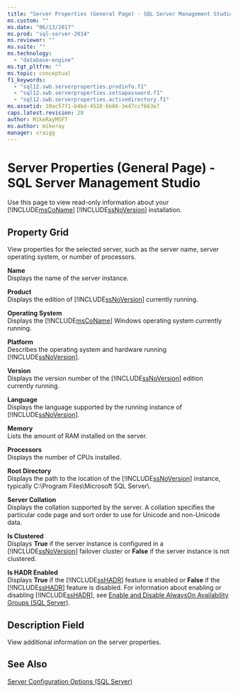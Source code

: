 ```yaml
---
title: "Server Properties (General Page) - SQL Server Management Studio | Microsoft Docs"
ms.custom: ""
ms.date: "06/13/2017"
ms.prod: "sql-server-2014"
ms.reviewer: ""
ms.suite: ""
ms.technology: 
  - "database-engine"
ms.tgt_pltfrm: ""
ms.topic: conceptual
f1_keywords: 
  - "sql12.swb.serverproperties.prodinfo.f1"
  - "sql12.swb.serverproperties.setsapassword.f1"
  - "sql12.swb.serverproperties.activedirectory.f1"
ms.assetid: 10ac57f1-b4bd-4528-bb66-3e47ccf663e7
caps.latest.revision: 28
author: MikeRayMSFT
ms.author: mikeray
manager: craigg
---
```

# Server Properties (General Page) - SQL Server Management Studio
  Use this page to view read-only information about your [!INCLUDE[msCoName](../../includes/msconame-md.md)] [!INCLUDE[ssNoVersion](../../includes/ssnoversion-md.md)] installation.  
  
## Property Grid  
 View properties for the selected server, such as the server name, server operating system, or number of processors.  
  
 **Name**  
 Displays the name of the server instance.  
  
 **Product**  
 Displays the edition of [!INCLUDE[ssNoVersion](../../includes/ssnoversion-md.md)] currently running.  
  
 **Operating System**  
 Displays the [!INCLUDE[msCoName](../../includes/msconame-md.md)] Windows operating system currently running.  
  
 **Platform**  
 Describes the operating system and hardware running [!INCLUDE[ssNoVersion](../../includes/ssnoversion-md.md)].  
  
 **Version**  
 Displays the version number of the [!INCLUDE[ssNoVersion](../../includes/ssnoversion-md.md)] edition currently running.  
  
 **Language**  
 Displays the language supported by the running instance of [!INCLUDE[ssNoVersion](../../includes/ssnoversion-md.md)].  
  
 **Memory**  
 Lists the amount of RAM installed on the server.  
  
 **Processors**  
 Displays the number of CPUs installed.  
  
 **Root Directory**  
 Displays the path to the location of the [!INCLUDE[ssNoVersion](../../includes/ssnoversion-md.md)] instance, typically C:\Program Files\Microsoft SQL Server\\.  
  
 **Server Collation**  
 Displays the collation supported by the server. A collation specifies the particular code page and sort order to use for Unicode and non-Unicode data.  
  
 **Is Clustered**  
 Displays **True** if the server instance is configured in a [!INCLUDE[ssNoVersion](../../includes/ssnoversion-md.md)] failover cluster or **False** if the server instance is not clustered.  
  
 **Is HADR Enabled**  
 Displays **True** if the [!INCLUDE[ssHADR](../../includes/sshadr-md.md)] feature is enabled or **False** if the [!INCLUDE[ssHADR](../../includes/sshadr-md.md)] feature is disabled. For information about enabling or disabling [!INCLUDE[ssHADR](../../includes/sshadr-md.md)], see [Enable and Disable AlwaysOn Availability Groups &#40;SQL Server&#41;](../availability-groups/windows/enable-and-disable-always-on-availability-groups-sql-server.md).  
  
## Description Field  
 View additional information on the server properties.  
  
## See Also  
 [Server Configuration Options &#40;SQL Server&#41;](server-configuration-options-sql-server.md)  
  
  
